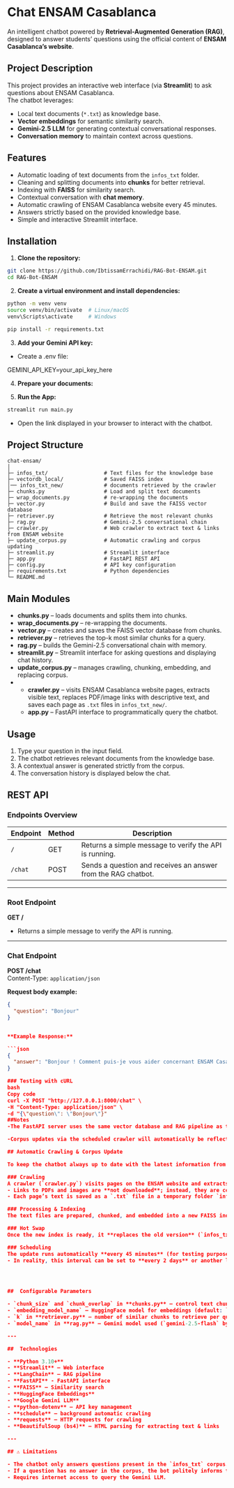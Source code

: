 # Chat ENSAM Casablanca

An intelligent chatbot powered by **Retrieval-Augmented Generation (RAG)**, designed to answer students’ questions using the official content of **ENSAM Casablanca’s website**.


## Project Description

This project provides an interactive web interface (via **Streamlit**) to ask questions about ENSAM Casablanca.  
The chatbot leverages:

- Local text documents (`*.txt`) as knowledge base.
- **Vector embeddings** for semantic similarity search.
- **Gemini-2.5 LLM** for generating contextual conversational responses.
- **Conversation memory** to maintain context across questions.



## Features

- Automatic loading of text documents from the `infos_txt` folder.
- Cleaning and splitting documents into **chunks** for better retrieval.
- Indexing with **FAISS** for similarity search.
- Contextual conversation with **chat memory**.
- Automatic crawling of ENSAM Casablanca website every 45 minutes.
- Answers strictly based on the provided knowledge base.
- Simple and interactive Streamlit interface.



## Installation

1. **Clone the repository:**
```bash
git clone https://github.com/IbtissamErrachidi/RAG-Bot-ENSAM.git
cd RAG-Bot-ENSAM
``` 

2. **Create a virtual environment and install dependencies:**

```bash
python -m venv venv
source venv/bin/activate  # Linux/macOS
venv\Scripts\activate     # Windows

pip install -r requirements.txt
``` 


3. **Add your Gemini API key:**

- Create a .env file:
  
GEMINI_API_KEY=your_api_key_here


4. **Prepare your documents:**
   


5. **Run the App:**
   
```bash
streamlit run main.py
``` 
- Open the link displayed in your browser to interact with the chatbot.


## Project Structure

```text
chat-ensam/
│
├─ infos_txt/                  # Text files for the knowledge base
├─ vectordb_local/             # Saved FAISS index
│── infos_txt_new/             # documents retrieved by the crawler
├─ chunks.py                   # Load and split text documents
├─ wrap_documents.py           # re-wrapping the documents
├─ vector.py                   # Build and save the FAISS vector database
├─ retriever.py                # Retrieve the most relevant chunks
├─ rag.py                      # Gemini-2.5 conversational chain
├─ crawler.py                  # Web crawler to extract text & links from ENSAM website
├─ update_corpus.py            # Automatic crawling and corpus updating
├─ streamlit.py                # Streamlit interface
├─ app.py                      # FastAPI REST API
├─ config.py                   # API key configuration
├─ requirements.txt            # Python dependencies
└─ README.md
``` 




##  Main Modules

- **chunks.py** – loads documents and splits them into chunks.  
- **wrap_documents.py** – re-wrapping the documents.  
- **vector.py** – creates and saves the FAISS vector database from chunks.  
- **retriever.py** – retrieves the top-k most similar chunks for a query.  
- **rag.py** – builds the Gemini-2.5 conversational chain with memory.  
- **streamlit.py** – Streamlit interface for asking questions and displaying chat history.
- **update_corpus.py** – manages crawling, chunking, embedding, and replacing corpus.
- - **crawler.py** – visits ENSAM Casablanca website pages, extracts visible text, replaces PDF/image links with descriptive text, and saves each page as `.txt` files in `infos_txt_new/`.
  - **app.py** – FastAPI interface to programmatically query the chatbot.




## Usage

1. Type your question in the input field.  
2. The chatbot retrieves relevant documents from the knowledge base.  
3. A contextual answer is generated strictly from the corpus.  
4. The conversation history is displayed below the chat.

## REST API

### Endpoints Overview

| Endpoint | Method | Description |
|----------|--------|-------------|
| `/`      | GET    | Returns a simple message to verify the API is running. |
| `/chat`  | POST   | Sends a question and receives an answer from the RAG chatbot. |

---

### Root Endpoint

**GET /**

- Returns a simple message to verify the API is running.

---

### Chat Endpoint

**POST /chat**  
Content-Type: `application/json`

**Request body example:**

```json
{
  "question": "Bonjour"
}


**Example Response:**

```json
{
  "answer": "Bonjour ! Comment puis-je vous aider concernant ENSAM Casablanca ?"
}

### Testing with cURL
bash
Copy code
curl -X POST "http://127.0.0.1:8000/chat" \
-H "Content-Type: application/json" \
-d "{\"question\": \"Bonjour\"}"
##Notes
-The FastAPI server uses the same vector database and RAG pipeline as the Streamlit app.

-Corpus updates via the scheduled crawler will automatically be reflected in the API responses.

## Automatic Crawling & Corpus Update

To keep the chatbot always up to date with the latest information from the **ENSAM Casablanca** website, the project integrates an automatic crawling mechanism:

### Crawling
A crawler (`crawler.py`) visits pages on the ENSAM website and extracts textual content.  
- Links to PDFs and images are **not downloaded**; instead, they are converted into descriptive text pointing to the URL.  
- Each page’s text is saved as a `.txt` file in a temporary folder `infos_txt_new/`.

### Processing & Indexing
The text files are prepared, chunked, and embedded into a new FAISS index (`vectordb_local_new/`).

### Hot Swap
Once the new index is ready, it **replaces the old version** (`infos_txt/` and `vectordb_local/`) without interrupting the chatbot.

### Scheduling
The update runs automatically **every 45 minutes** (for testing purposes).  
- In reality, this interval can be set to **every 2 days** or another longer period to better match actual website update frequency.




##  Configurable Parameters

- `chunk_size` and `chunk_overlap` in **chunks.py** – control text chunking for vectorization.  
- `embedding_model_name` – HuggingFace model for embeddings (default: `all-MiniLM-L6-v2`).  
- `k` in **retriever.py** – number of similar chunks to retrieve per question.  
- `model_name` in **rag.py** – Gemini model used (`gemini-2.5-flash` by default).  

---

##  Technologies

- **Python 3.10+**  
- **Streamlit** – Web interface  
- **LangChain** – RAG pipeline
- **FastAPI** - FastAPI interface
- **FAISS** – Similarity search  
- **HuggingFace Embeddings**  
- **Google Gemini LLM**  
- **python-dotenv** – API key management
- **schedule** – background automatic crawling
- **requests** – HTTP requests for crawling  
- **BeautifulSoup (bs4)** – HTML parsing for extracting text & links

---

## ⚠️ Limitations

- The chatbot only answers questions present in the `infos_txt` corpus.  
- If a question has no answer in the corpus, the bot politely informs the user.  
- Requires internet access to query the Gemini LLM.  

